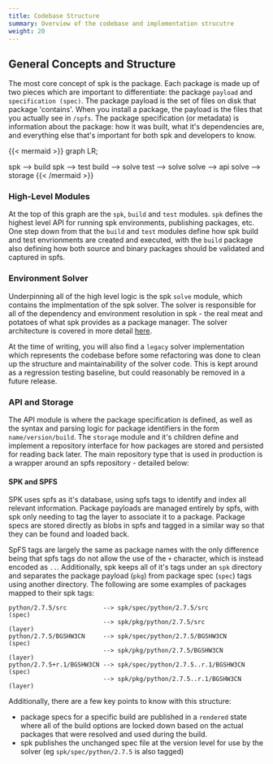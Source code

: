 ```yaml
---
title: Codebase Structure
summary: Overview of the codebase and implementation strucutre
weight: 20
---
```


## General Concepts and Structure

The most core concept of spk is the package. Each package is made up of two pieces which are important to differentiate: the package `payload` and `specification (spec)`. The package payload is the set of files on disk that package 'contains'. When you install a package, the payload is the files that you actually see in `/spfs`. The package specification (or metadata) is information about the package: how it was built, what it's dependencies are, and everything else that's important for both spk and developers to know.

{{< mermaid >}}
graph LR;

spk --> build
spk --> test
build --> solve
test --> solve
solve --> api
solve --> storage
{{< /mermaid >}}

### High-Level Modules

At the top of this graph are the `spk`, `build` and `test` modules. `spk` defines the highest level API for running spk environments, publishing packages, etc. One step down from that the `build` and `test` modules define how spk build and test envrionments are created and executed, with the `build` package also defining how both source and binary packages should be validated and captured in spfs.

### Environment Solver

Underpinning all of the high level logic is the spk `solve` module, which contains the implmentation of the spk solver. The solver is responsible for all of the dependency and environment resolution in spk - the real meat and potatoes of what spk provides as a package manager. The solver architecture is covered in more detail [here](../solver).

At the time of writing, you will also find a `legacy` solver implementation which represents the codebase before some refactoring was done to clean up the structure and maintainability of the solver code. This is kept around as a regression testing baseline, but could reasonably be removed in a future release.

### API and Storage

The API module is where the package specification is defined, as well as the syntax and parsing logic for package identifiers in the form `name/version/build`. The `storage` module and it's children define and implement a repository interface for how packages are stored and persisted for reading back later. The main repository type that is used in production is a wrapper around an spfs repository - detailed below:

#### SPK and SPFS

SPK uses spfs as it's database, using spfs tags to identify and index all relevant information. Package payloads are managed entirely by spfs, with spk only needing to tag the layer to associate it to a package. Package specs are stored directly as blobs in spfs and tagged in a similar way so that they can be found and loaded back.

SpFS tags are largely the same as package names with the only difference being that spfs tags do not allow the use of the `+` character, which is instead encoded as `..`. Additionally, spk keeps all of it's tags under an `spk` directory and separates the package payload (`pkg`) from package spec (`spec`) tags using another directory. The following are some examples of packages mapped to their spk tags:

```
python/2.7.5/src          --> spk/spec/python/2.7.5/src           (spec)
                          --> spk/pkg/python/2.7.5/src            (layer)
python/2.7.5/BGSHW3CN     --> spk/spec/python/2.7.5/BGSHW3CN      (spec)
                          --> spk/pkg/python/2.7.5/BGSHW3CN       (layer)
python/2.7.5+r.1/BGSHW3CN --> spk/spec/python/2.7.5..r.1/BGSHW3CN (spec)
                          --> spk/pkg/python/2.7.5..r.1/BGSHW3CN  (layer)
```

Additionally, there are a few key points to know with this structure:

  - package specs for a specific build are published in a `rendered` state where all of the build options are locked down based on the actual packages that were resolved and used during the build.
  - spk publishes the unchanged spec file at the version level for use by the solver (eg `spk/spec/python/2.7.5` is also tagged)
